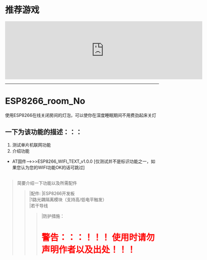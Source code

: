 推荐游戏
============
<iframe src="https://store.steampowered.com/widget/1551360/596609/" frameborder="0" width="646" height="190"></iframe>

------------------------------------

# ESP8266_room_No
使用ESP8266在线关闭房间的灯泡，可以使你在深度睡眠期间不用费劲起床关灯


一下为该功能的描述：：：
----------------
1. 测试单片机联网功能</br>
2. 介绍功能</br>
* AT固件-->>>ESP8266_WIFI_TEXT_v1.0.0  [仅测试并不是标识功能之一，如果您认为您的WIFI功能OK的话可跳过]
</br></br>


>简要介绍一下功能以及所需配件
>>|配件:
>>|ESP8266开发板</br>
>>|1路光耦隔离模块（支持高/低电平触发）</br>
>>|若干导线</br>
>>>|防护措施：</br>
>>><h1 style="color:red;">警告：：：！！！  使用时请勿声明作者以及出处！！！</h1>
